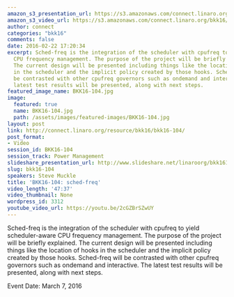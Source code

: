 ```yaml
---
amazon_s3_presentation_url: https://s3.amazonaws.com/connect.linaro.org/bkk16/Presentations/Monday/BKK16-104.pdf
amazon_s3_video_url: https://s3.amazonaws.com/connect.linaro.org/bkk16/Videos/Monday/BKK16-104%20sched-freq.mp4
author: connect
categories: "bkk16"
comments: false
date: 2016-02-22 17:20:34
excerpt: Sched-freq is the integration of the scheduler with cpufreq to yield scheduler-aware
  CPU frequency management. The purpose of the project will be briefly explained.
  The current design will be presented including things like the location of hooks
  in the scheduler and the implicit policy created by those hooks. Sched-freq will
  be contrasted with other cpufreq governors such as ondemand and interactive. The
  latest test results will be presented, along with next steps.
featured_image_name: BKK16-104.jpg
image:
  featured: true
  name: BKK16-104.jpg
  path: /assets/images/featured-images/BKK16-104.jpg
layout: post
link: http://connect.linaro.org/resource/bkk16/bkk16-104/
post_format:
- Video
session_id: BKK16-104
session_track: Power Management
slideshare_presentation_url: http://www.slideshare.net/linaroorg/bkk16104-schedfreq
slug: bkk16-104
speakers: Steve Muckle
title: 'BKK16-104: sched-freq'
video_length: '47:37'
video_thumbnail: None
wordpress_id: 3312
youtube_video_url: https://youtu.be/2cGZBrSZwUY
---
```


Sched-freq is the integration of the scheduler with cpufreq to yield scheduler-aware CPU frequency management. The purpose of the project will be briefly explained. The current design will be presented including things like the location of hooks in the scheduler and the implicit policy created by those hooks. Sched-freq will be contrasted with other cpufreq governors such as ondemand and interactive. The latest test results will be presented, along with next steps.

Event Date: March 7, 2016